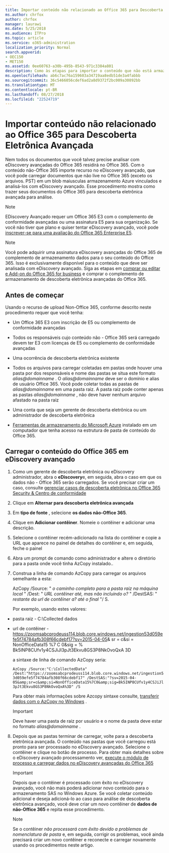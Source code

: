 ```yaml
---
title: Importar conteúdo não relacionado ao Office 365 para Descoberta Eletrônica Avançada
ms.author: chrfox
author: chrfox
manager: laurawi
ms.date: 5/25/2018
ms.audience: ITPro
ms.topic: article
ms.service: o365-administration
localization_priority: Normal
search.appverid:
- OEC150
- MET150
ms.assetid: 0ee60763-a30b-495b-8543-971c3384a801
description: Como às etapas para importar o conteúdo que não está armazenado no O365 em um Windows Azure blob para que ele pode ser analisado com AeD
ms.openlocfilehash: ab6c7ac76a159603a34719aa8edb51de3a4fabbb
ms.sourcegitcommit: 36c5466056cdef6ad2a8d9372f2bc009a30892bb
ms.translationtype: MT
ms.contentlocale: pt-BR
ms.lasthandoff: 08/27/2018
ms.locfileid: "22524719"
---
```

# <a name="import-non-office-365-content-for-advanced-ediscovery-analysis"></a>Importar conteúdo não relacionado ao Office 365 para Descoberta Eletrônica Avançada

Nem todos os documentos que você talvez precise analisar com eDiscovery avançadas do Office 365 residirá no Office 365. Com o conteúdo não-Office 365 importe recurso no eDiscovery avançado, que você pode carregar documentos que não live no Office 365 (exceto os arquivos. PST) em um blob maiusculas armazenamento Azure vinculados e analisá-los com eDiscovery avançado. Esse procedimento mostra como trazer seus documentos do Office 365 para descoberta eletrônica avançada para análise.
  
> [!NOTE]
> EDiscovery Avançado requer um Office 365 E3 com o complemento de conformidade avançadas ou uma assinatura E5 para sua organização. Se você não tiver que plano e quiser tentar eDiscovery avançado, você pode [inscrever-se para uma avaliação do Office 365 Enterprise E5](https://go.microsoft.com/fwlink/p/?LinkID=698279). 
  
> [!NOTE]
> Você pode adquirir uma assinatura eDiscovery avançadas do Office 365 de complemento de armazenamento dados para o seu conteúdo do Office 365. Isso é exclusivamente disponível para o conteúdo que deve ser analisada com eDiscovery avançado. Siga as etapas em [comprar ou editar e Add-on do Office 365 for business](https://support.office.com/article/Buy-or-edit-an-add-on-for-Office-365-for-business-4e7b57d6-b93b-457d-aecd-0ea58bff07a6) e comprar o complemento de armazenamento de descoberta eletrônica avançadas do Office 365. 
  
## <a name="before-you-begin"></a>Antes de começar

Usando o recurso de upload Non-Office 365, conforme descrito neste procedimento requer que você tenha:
  
- Um Office 365 E3 com inscrição de E5 ou complemento de conformidade avançadas
    
- Todos os responsáveis cujo conteúdo não - Office 365 será carregado devem ter E3 com licenças de E5 ou complemento de conformidade avançadas
    
- Uma ocorrência de descoberta eletrônica existente
    
- Todos os arquivos para carregar coletadas em pastas onde houver uma pasta por dos responsáveis e nome das pastas se situa este formato *alias@domainname* . O *alias@domainname* deve ser o domínio e alias de usuário Office 365. Você pode coletar todas as pastas de *alias@domainname* em uma pasta raiz. A pasta raiz pode conter apenas as pastas *alias@domainname* , não deve haver nenhum arquivo afastado na pasta raiz 
    
- Uma conta que seja um gerente de descoberta eletrônica ou um administrador de descoberta eletrônica
    
- [Ferramentas de armazenamento do Microsoft Azure](https://aka.ms/downloadazcopy) instalado em um computador que tenha acesso na estrutura de pasta de conteúdo do Office 365. 
    
## <a name="upload-non-office-365-content-into-advanced-ediscovery"></a>Carregar o conteúdo do Office 365 em eDiscovery avançado

1. Como um gerente de descoberta eletrônica ou eDiscovery administrador, abra o **eDiscovery**e, em seguida, abra o caso em que os dados não - Office 365 serão carregados. Se você precisar criar um caso, consulte [gerenciar casos de descoberta eletrônica no Office 365 Security &amp; Centro de conformidade](manage-ediscovery-cases.md)
    
2. Clique em **Alternar para descoberta eletrônica avançada**
    
3. Em **tipo de fonte** , selecione **os dados não-Office 365**.
    
4. Clique em **Adicionar contêiner**. Nomeie o contêiner e adicionar uma descrição.
    
5. Selecione o contêiner recém-adicionado na lista do contêiner e copie a URL que aparece no painel de detalhes do contêiner e, em seguida, feche o painel
    
6. Abra um prompt de comando como administrador e altere o diretório para a pasta onde você tinha AzCopy instalado..
    
7. Construa a linha de comando AzCopy para carregar os arquivos semelhante a esta:
    
    AzCopy /Source: " *o caminho completo para a pasta raiz na máquina local* " /Dest: " *URL contêiner até, mas não incluindo o?* " /DestSAS: " *restante da url de contêiner a? até o final* "/ S. 
    
    Por exemplo, usando estes valores: 
    
  - pasta raiz - C:\Collected dados 
    
  - url de contêiner - https://zoomsabcprodeuss114.blob.core.windows.net/ingestion53d059efe5f74784afb308f66cdebf17?sv=2015-04-05&amp; sr = c&amp;si = NonOfficeData15 %7 C 0&amp;sig = % Bk5INP8CUfv1y4CSJiJl3pJt3Ekvu8GS3P8NkOvoQxA 3D
    
    a sintaxe de linha de comando AzCopy seria:
    
     `AzCopy /Source:"C:\CollectedData" /Dest:"https://zoomsabcprodeuss114.blob.core.windows.net/ingestion53d059efe5f74784afb308f66cdebf17" /DestSAS:"?sv=2015-04-05&amp;sr=c&amp;si=NonOfficeData15%7C0&amp;sig=Bk5INP8CUfv1y4CSJiJl3pJt3Ekvu8GS3P8NkOvoQxA%3D" /S`
    
    Para obter mais informações sobre Azcopy sintaxe consulte, [transferir dados com o AzCopy no Windows](https://docs.microsoft.com/azure/storage/common/storage-use-azcopy) . 
    
    > [!IMPORTANT]
    > Deve haver uma pasta de raiz por usuário e o nome da pasta deve estar no formato *alias@domainname* . 
  
8. Depois que as pastas terminar de carregar, volte para a descoberta eletrônica avançada. O conteúdo nas pastas que você carregou está pronto para ser processado no eDiscovery avançado. Selecione o contêiner e clique no botão de processo. Para obter mais detalhes sobre o eDiscovery avançado processamento ver, [execute o módulo de processo e carregar dados no eDiscovery avançadas do Office 365](run-the-process-module-and-load-data-in-advanced-ediscovery.md)
    
    > [!IMPORTANT]
    > Depois que o contêiner é processado com êxito no eDiscovery avançado, você não mais poderá adicionar novo conteúdo para o armazenamento SAS no Windows Azure. Se você coletar conteúdo adicional e deseja adicioná-lo ao caso para análise de descoberta eletrônica avançado, você deve criar um novo contêiner de **dados de não-Office 365** e repita esse procedimento. 
  
    > [!NOTE]
    > Se o contêiner *não processará com êxito devido a problemas de nomenclatura de pasta* e, em seguida, corrigir os problemas, você ainda precisará criar um novo contêiner e reconecte e carregar novamente usando os procedimentos neste artigo. 
  

